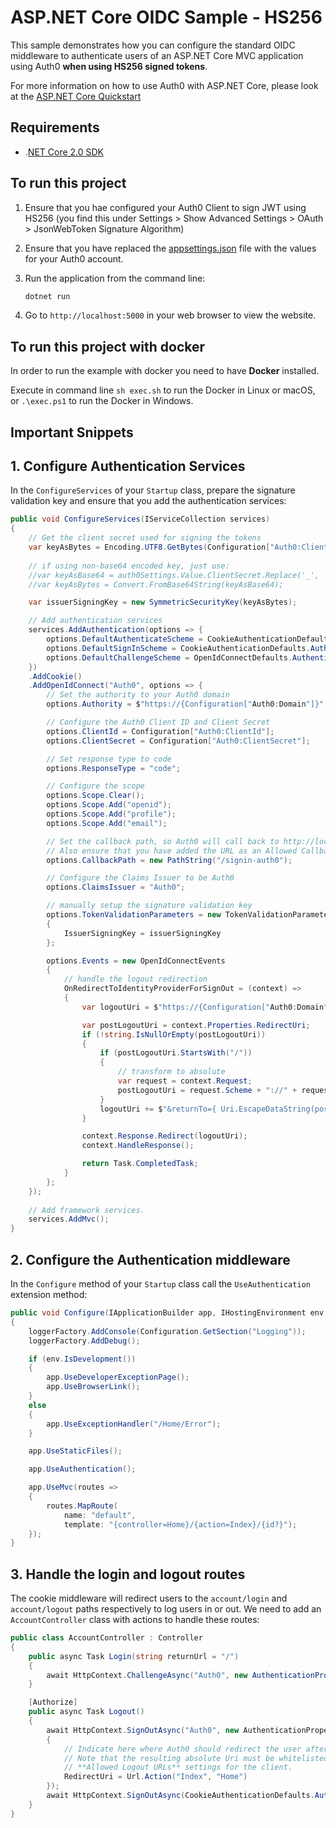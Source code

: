# ASP.NET Core OIDC Sample - HS256

This sample demonstrates how you can configure the standard OIDC middleware to authenticate users of an ASP.NET Core MVC application using Auth0 **when using HS256 signed tokens**.

For more information on how to use Auth0 with ASP.NET Core, please look at the [ASP.NET Core Quickstart](https://auth0.com/docs/quickstart/webapp/aspnet-core)

## Requirements

* .[NET Core 2.0 SDK](https://www.microsoft.com/net/download/core)

## To run this project

1. Ensure that you hae configured your Auth0 Client to sign JWT using HS256 (you find this under Settings > Show Advanced Settings > OAuth > JsonWebToken Signature Algorithm)

2. Ensure that you have replaced the [appsettings.json](appsettings.json) file with the values for your Auth0 account.

3. Run the application from the command line:

    ```bash
    dotnet run
    ```

4. Go to `http://localhost:5000` in your web browser to view the website.

## To run this project with docker

In order to run the example with docker you need to have **Docker** installed.

Execute in command line `sh exec.sh` to run the Docker in Linux or macOS, or `.\exec.ps1` to run the Docker in Windows.

## Important Snippets

## 1. Configure Authentication Services

In the `ConfigureServices` of your `Startup` class, prepare the signature validation key and ensure that you add the authentication services:

```csharp
public void ConfigureServices(IServiceCollection services)
{
    // Get the client secret used for signing the tokens
    var keyAsBytes = Encoding.UTF8.GetBytes(Configuration["Auth0:ClientSecret"]);
    
    // if using non-base64 encoded key, just use:
    //var keyAsBase64 = auth0Settings.Value.ClientSecret.Replace('_', '/').Replace('-', '+');
    //var keyAsBytes = Convert.FromBase64String(keyAsBase64);

    var issuerSigningKey = new SymmetricSecurityKey(keyAsBytes);

    // Add authentication services
    services.AddAuthentication(options => {
        options.DefaultAuthenticateScheme = CookieAuthenticationDefaults.AuthenticationScheme;
        options.DefaultSignInScheme = CookieAuthenticationDefaults.AuthenticationScheme;
        options.DefaultChallengeScheme = OpenIdConnectDefaults.AuthenticationScheme;
    })
    .AddCookie()
    .AddOpenIdConnect("Auth0", options => {
        // Set the authority to your Auth0 domain
        options.Authority = $"https://{Configuration["Auth0:Domain"]}";

        // Configure the Auth0 Client ID and Client Secret
        options.ClientId = Configuration["Auth0:ClientId"];
        options.ClientSecret = Configuration["Auth0:ClientSecret"];

        // Set response type to code
        options.ResponseType = "code";

        // Configure the scope
        options.Scope.Clear();
        options.Scope.Add("openid");
        options.Scope.Add("profile");
        options.Scope.Add("email");

        // Set the callback path, so Auth0 will call back to http://localhost:5000/signin-auth0 
        // Also ensure that you have added the URL as an Allowed Callback URL in your Auth0 dashboard 
        options.CallbackPath = new PathString("/signin-auth0");

        // Configure the Claims Issuer to be Auth0
        options.ClaimsIssuer = "Auth0";

        // manually setup the signature validation key
        options.TokenValidationParameters = new TokenValidationParameters
        {
            IssuerSigningKey = issuerSigningKey
        };

        options.Events = new OpenIdConnectEvents
        {
            // handle the logout redirection 
            OnRedirectToIdentityProviderForSignOut = (context) =>
            {
                var logoutUri = $"https://{Configuration["Auth0:Domain"]}/v2/logout?client_id={Configuration["Auth0:ClientId"]}";

                var postLogoutUri = context.Properties.RedirectUri;
                if (!string.IsNullOrEmpty(postLogoutUri))
                {
                    if (postLogoutUri.StartsWith("/"))
                    {
                        // transform to absolute
                        var request = context.Request;
                        postLogoutUri = request.Scheme + "://" + request.Host + request.PathBase + postLogoutUri;
                    }
                    logoutUri += $"&returnTo={ Uri.EscapeDataString(postLogoutUri)}";
                }

                context.Response.Redirect(logoutUri);
                context.HandleResponse();

                return Task.CompletedTask;
            }
        };   
    });
    
    // Add framework services.
    services.AddMvc();
}
```

## 2. Configure the Authentication middleware

In the `Configure` method of your `Startup` class call the `UseAuthentication` extension method:

```csharp
public void Configure(IApplicationBuilder app, IHostingEnvironment env, ILoggerFactory loggerFactory, IOptions<Auth0Settings> auth0Settings)
{
    loggerFactory.AddConsole(Configuration.GetSection("Logging"));
    loggerFactory.AddDebug();

    if (env.IsDevelopment())
    {
        app.UseDeveloperExceptionPage();
        app.UseBrowserLink();
    }
    else
    {
        app.UseExceptionHandler("/Home/Error");
    }

    app.UseStaticFiles();

    app.UseAuthentication();

    app.UseMvc(routes =>
    {
        routes.MapRoute(
            name: "default",
            template: "{controller=Home}/{action=Index}/{id?}");
    });
}

```

## 3. Handle the login and logout routes

The cookie middleware will redirect users to the `account/login` and `account/logout` paths respectively to log users in or out. We need to add an `AccountController` class with actions to handle these routes:

```csharp
public class AccountController : Controller
{
    public async Task Login(string returnUrl = "/")
    {
        await HttpContext.ChallengeAsync("Auth0", new AuthenticationProperties() { RedirectUri = returnUrl });
    }

    [Authorize]
    public async Task Logout()
    {
        await HttpContext.SignOutAsync("Auth0", new AuthenticationProperties
        {
            // Indicate here where Auth0 should redirect the user after a logout.
            // Note that the resulting absolute Uri must be whitelisted in the 
            // **Allowed Logout URLs** settings for the client.
            RedirectUri = Url.Action("Index", "Home")
        });
        await HttpContext.SignOutAsync(CookieAuthenticationDefaults.AuthenticationScheme);
    }
}
```
